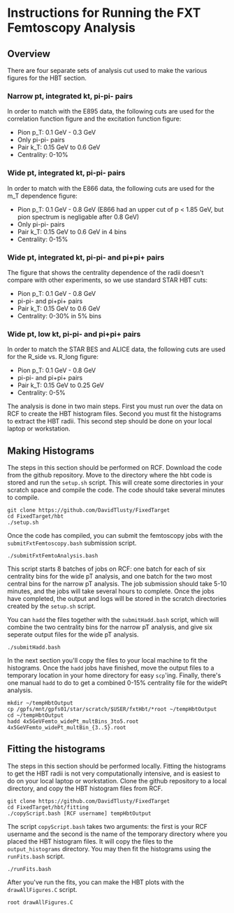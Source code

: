 # Instructions for Running the FXT Femtoscopy Analysis

## Overview
There are four separate sets of analysis cut used to make the various figures for the HBT section.

### Narrow pt, integrated kt, pi-pi- pairs
In order to match with the E895 data, the following cuts are used for the correlation function figure and the excitation function figure:

 * Pion p_T: 0.1 GeV - 0.3 GeV
 * Only pi-pi- pairs
 * Pair k_T: 0.15 GeV to 0.6 GeV
 * Centrality: 0-10%

### Wide pt, integrated kt, pi-pi- pairs
In order to match with the E866 data, the following cuts are used for the m_T dependence figure:

 * Pion p_T: 0.1 GeV - 0.8 GeV (E866 had an upper cut of p < 1.85 GeV, but pion spectrum is negligable after 0.8 GeV)
 * Only pi-pi- pairs
 * Pair k_T: 0.15 GeV to 0.6 GeV in 4 bins
 * Centrality: 0-15%

### Wide pt, integrated kt, pi-pi- and pi+pi+ pairs
The figure that shows the centrality dependence of the radii doesn't compare with other experiments, so we use standard STAR HBT cuts:

 * Pion p_T: 0.1 GeV - 0.8 GeV
 * pi-pi- and pi+pi+ pairs
 * Pair k_T: 0.15 GeV to 0.6 GeV
 * Centrality: 0-30% in 5% bins

### Wide pt, low kt, pi-pi- and pi+pi+ pairs
In order to match the STAR BES and ALICE data, the following cuts are used for the R_side vs. R_long figure:

 * Pion p_T: 0.1 GeV - 0.8 GeV
 * pi-pi- and pi+pi+ pairs
 * Pair k_T: 0.15 GeV to 0.25 GeV
 * Centrality: 0-5%

 The analysis is done in two main steps.
 First you must run over the data on RCF to create the HBT histogram files.
 Second you must fit the histograms to extract the HBT radii.
 This second step should be done on your local laptop or workstation.


## Making Histograms
The steps in this section should be performed on RCF.
Download the code from the github repository.
Move to the directory where the hbt code is stored and run the `setup.sh` script.
This will create some directories in your scratch space and compile the code.
The code should take several minutes to compile.

```shell
git clone https://github.com/DavidTlusty/FixedTarget 
cd FixedTarget/hbt
./setup.sh
```

Once the code has compiled, you can submit the femtoscopy jobs with the `submitFxtFemtoscopy.bash` submission script.

```shell
./submitFxtFemtoAnalysis.bash
```

This script starts 8 batches of jobs on RCF: one batch for each of six centrality bins for the wide pT analysis, and one batch for the two most central bins for the narrow pT analysis.
The job submission should take 5-10 minutes, and the jobs will take several hours to complete.
Once the jobs have completed, the output and logs will be stored in the scratch directories created by the `setup.sh` script.

You can `hadd` the files together with the `submitHadd.bash` script, which will combine the two centrality bins for the narrow pT analysis, and give six seperate output files for the wide pT analysis.

```shell
./submitHadd.bash
```

In the next section you'll copy the files to your local machine to fit the histograms.
Once the `hadd` jobs have finished, move the output files to a temporary location in your home directory for easy `scp`'ing.
Finally, there's one manual `hadd` to do to get a combined 0-15% centrality file for the widePt analysis.

```shell
mkdir ~/tempHbtOutput
cp /gpfs/mnt/gpfs01/star/scratch/$USER/fxtHbt/*root ~/tempHbtOutput
cd ~/tempHbtOutput
hadd 4x5GeVFemto_widePt_multBins_3to5.root 4x5GeVFemto_widePt_multBin_{3..5}.root
```

## Fitting the histograms
The steps in this section should be performed locally.
Fitting the histograms to get the HBT radii is not very computationally intensive, and is easiest to do on your local laptop or workstation.
Clone the github repository to a local directory, and copy the HBT histogram files from RCF.

```shell
git clone https://github.com/DavidTlusty/FixedTarget 
cd FixedTarget/hbt/fitting
./copyScript.bash [RCF username] tempHbtOutput
```

The script `copyScript.bash` takes two arguments: the first is your RCF username and the second is the name of the temporary directory where you placed the HBT histogram files.
It will copy the files to the `output_histograms` directory.
You may then fit the histograms using the `runFits.bash` script.

```shell
./runFits.bash
```

After you've run the fits, you can make the HBT plots with the `drawAllFigures.C` script.

```shell
root drawAllFigures.C
```
